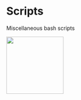 # Scripts
Miscellaneous bash scripts






<img src="https://cdn-icons-png.flaticon.com/512/534/534621.png" width="150" height="150" class="center">
